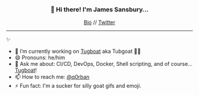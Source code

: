 <h3 align="center">👋 Hi there! I'm James Sansbury…</h3>
<p align="center">
  <a href="https://www.lullabot.com/about/james-sansbury">Bio</a> //
  <a href="https://twitter.com/q0rban">Twitter</a>
</p>

---
✨ 

- 🔭 I’m currently working on [Tugboat](https://www.tugboat.qa) aka Tubgoat 🛁🐐
- 😄 Pronouns: he/him
- 💬 Ask me about: CI/CD, DevOps, Docker, Shell scripting, and of course…[Tugboat](https://www.tugboat.qa)!
- 📫 How to reach me: [@q0rban](https://twitter.com/q0rban)
- ⚡ Fun fact: I'm a sucker for silly goat gifs and emoji.
